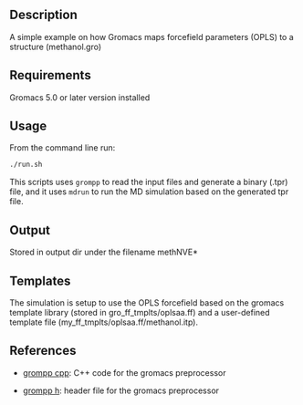 ## Description
A simple example on how Gromacs maps forcefield parameters (OPLS) to a structure (methanol.gro)

## Requirements
Gromacs 5.0 or later version installed

## Usage
From the command line run:
```bash
./run.sh
``` 
This scripts uses ``grompp`` to read the input files and generate a binary (.tpr) file, and it uses ``mdrun`` to
run the MD simulation based on the generated tpr file. 

## Output
Stored in output dir under the filename methNVE*

## Templates
The simulation is setup to use the OPLS forcefield based on the gromacs template library (stored in gro_ff_tmplts/oplsaa.ff) and a user-defined template file (my_ff_tmplts/oplsaa.ff/methanol.itp).

## References
- [grompp cpp](https://github.com/gromacs/gromacs/blob/master/src/gromacs/gmxpreprocess/grompp.cpp): C++ code for the gromacs preprocessor

- [grompp h](https://github.com/gromacs/gromacs/blob/master/src/gromacs/gmxpreprocess/grompp.h): header file for the gromacs preprocessor

